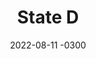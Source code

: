 ---
layout: default
title: State D
date: 2022-08-11 -0300
tags: Branding
image: /img/work/stated-brand.png
---